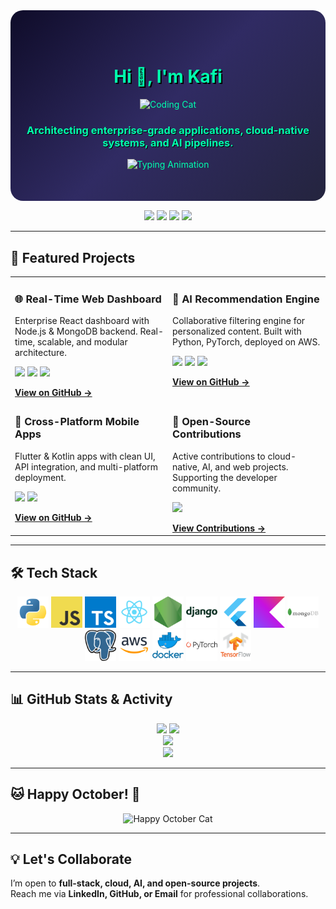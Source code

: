 <div align="center" style="background: linear-gradient(135deg, #0f0c29, #302b63, #24243e); padding: 50px 20px; border-radius: 20px; color: #00ffae;">
  <h1 style="text-shadow: 2px 2px #000;">Hi 👋, I'm Kafi</h1>
  <img src="https://media.giphy.com/media/JIX9t2j0ZTN9S/giphy.gif" width="150" alt="Coding Cat"/>
  <h3 style="text-shadow: 1px 1px #000;">Architecting enterprise-grade applications, cloud-native systems, and AI pipelines.</h3>
  <img src="https://readme-typing-svg.herokuapp.com?font=Fira+Code&size=28&pause=800&color=00ffae&width=600&lines=Full-Stack+Developer;Cloud+%26+AI+Explorer;Open-Source+Contributor;HackUT+Participant" alt="Typing Animation"/>
</div>

<p align="center" style="margin-top:15px;">
  <a href="https://linkedin.com/in/ramishanan-kafi" target="_blank"><img src="https://img.shields.io/badge/LinkedIn-0077B5?style=for-the-badge&logo=linkedin&logoColor=white"/></a>
  <a href="https://github.com/kafi003" target="_blank"><img src="https://img.shields.io/badge/GitHub-181717?style=for-the-badge&logo=github&logoColor=white"/></a>
  <a href="mailto:rakafi003@gmail.com"><img src="https://img.shields.io/badge/Email-D14836?style=for-the-badge&logo=gmail&logoColor=white"/></a>
  <a href="https://twitter.com/" target="_blank"><img src="https://img.shields.io/badge/Twitter-1DA1F2?style=for-the-badge&logo=twitter&logoColor=white"/></a>
</p>

---

## 🚀 Featured Projects

<table>
<tr>
<td width="50%" valign="top">
<h3>🌐 Real-Time Web Dashboard</h3>
<p>Enterprise React dashboard with Node.js & MongoDB backend. Real-time, scalable, and modular architecture.</p>
<p>
  <img src="https://img.shields.io/badge/React-20232A?style=for-the-badge&logo=react&logoColor=61DAFB"/>
  <img src="https://img.shields.io/badge/Node.js-339933?style=for-the-badge&logo=nodedotjs&logoColor=white"/>
  <img src="https://img.shields.io/badge/MongoDB-4EA94B?style=for-the-badge&logo=mongodb&logoColor=white"/>
</p>
<a href="https://github.com/kafi003/your-repo-link" target="_blank"><strong>View on GitHub →</strong></a>
</td>

<td width="50%" valign="top">
<h3>🤖 AI Recommendation Engine</h3>
<p>Collaborative filtering engine for personalized content. Built with Python, PyTorch, deployed on AWS.</p>
<p>
  <img src="https://img.shields.io/badge/Python-3776AB?style=for-the-badge&logo=python&logoColor=white"/>
  <img src="https://img.shields.io/badge/PyTorch-EE4C2C?style=for-the-badge&logo=pytorch&logoColor=white"/>
  <img src="https://img.shields.io/badge/AWS-232F3E?style=for-the-badge&logo=amazon-aws&logoColor=white"/>
</p>
<a href="https://github.com/kafi003/your-repo-link" target="_blank"><strong>View on GitHub →</strong></a>
</td>
</tr>

<tr>
<td width="50%" valign="top">
<h3>📱 Cross-Platform Mobile Apps</h3>
<p>Flutter & Kotlin apps with clean UI, API integration, and multi-platform deployment.</p>
<p>
  <img src="https://img.shields.io/badge/Flutter-02569B?style=for-the-badge&logo=flutter&logoColor=white"/>
  <img src="https://img.shields.io/badge/Kotlin-7F52FF?style=for-the-badge&logo=kotlin&logoColor=white"/>
</p>
<a href="https://github.com/kafi003/flutter-experiments" target="_blank"><strong>View on GitHub →</strong></a>
</td>

<td width="50%" valign="top">
<h3>🌟 Open-Source Contributions</h3>
<p>Active contributions to cloud-native, AI, and web projects. Supporting the developer community.</p>
<p>
  <img src="https://img.shields.io/badge/GitHub-181717?style=for-the-badge&logo=github&logoColor=white"/>
</p>
<a href="https://github.com/kafi003" target="_blank"><strong>View Contributions →</strong></a>
</td>
</tr>
</table>

---

## 🛠️ Tech Stack

<div align="center">
  <img src="https://raw.githubusercontent.com/github/explore/main/topics/python/python.png" width="50" title="Python"/>
  <img src="https://raw.githubusercontent.com/github/explore/main/topics/javascript/javascript.png" width="50" title="JavaScript"/>
  <img src="https://raw.githubusercontent.com/github/explore/main/topics/typescript/typescript.png" width="50" title="TypeScript"/>
  <img src="https://raw.githubusercontent.com/github/explore/main/topics/react/react.png" width="50" title="React"/>
  <img src="https://raw.githubusercontent.com/github/explore/main/topics/nodejs/nodejs.png" width="50" title="Node.js"/>
  <img src="https://raw.githubusercontent.com/github/explore/main/topics/django/django.png" width="50" title="Django"/>
  <img src="https://raw.githubusercontent.com/github/explore/main/topics/flutter/flutter.png" width="50" title="Flutter"/>
  <img src="https://raw.githubusercontent.com/github/explore/main/topics/kotlin/kotlin.png" width="50" title="Kotlin"/>
  <img src="https://raw.githubusercontent.com/github/explore/main/topics/mongodb/mongodb.png" width="50" title="MongoDB"/>
  <img src="https://raw.githubusercontent.com/github/explore/main/topics/postgresql/postgresql.png" width="50" title="PostgreSQL"/>
  <img src="https://raw.githubusercontent.com/github/explore/main/topics/aws/aws.png" width="50" title="AWS"/>
  <img src="https://raw.githubusercontent.com/github/explore/main/topics/docker/docker.png" width="50" title="Docker"/>
  <img src="https://raw.githubusercontent.com/github/explore/main/topics/pytorch/pytorch.png" width="50" title="PyTorch"/>
  <img src="https://raw.githubusercontent.com/github/explore/main/topics/tensorflow/tensorflow.png" width="50" title="TensorFlow"/>
</div>

---

## 📊 GitHub Stats & Activity

<div align="center">
  <img src="https://github-readme-stats.vercel.app/api?username=kafi003&show_icons=true&theme=radical&count_private=true&hide_border=true"/>
  <img src="https://github-readme-stats.vercel.app/api/top-langs/?username=kafi003&layout=compact&theme=radical&hide_border=true"/>
  <br/>
  <img src="https://github-readme-streak-stats.herokuapp.com/?user=kafi003&theme=radical&hide_border=true"/>
  <br/>
  <img src="https://github-readme-activity-graph.vercel.app/graph?username=kafi003&theme=github-dark&hide_border=true"/>
</div>

---

## 🐱 Happy October! 🎃

<div align="center">
  <img src="https://media.giphy.com/media/13borq7Zo2kulO/giphy.gif" width="200" alt="Happy October Cat"/>
</div>

---

## 💡 Let's Collaborate

I’m open to **full-stack, cloud, AI, and open-source projects**.  
Reach me via **LinkedIn, GitHub, or Email** for professional collaborations.  

